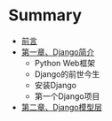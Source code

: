 # Summary

* [前言](README.md)
* [第一章、Django简介](chapter1.md)
  * Python Web框架
  * Django的前世今生
  * 安装Django
  * 第一个Django项目
* [第二章、Django模型层](chapter2.md)

